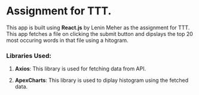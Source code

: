 # Assignment for TTT. #

This app is built using **React.js** by Lenin Meher as the assignment for TTT.
This app fetches a file on clicking the submit button and dipslays the top 20 most occuring words in that file using a hitogram.

### Libraries Used: ###

1. **Axios**: This library is used for fetching data from API.

2. **ApexCharts**: This library is used to diplay histogram using the fetched data.
